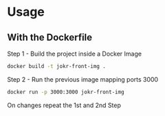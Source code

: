 # Usage

## With the Dockerfile

Step 1 - Build the project inside a Docker Image

```bash
docker build -t jokr-front-img .
```

Step 2 - Run the previous image mapping ports 3000

```bash
docker run -p 3000:3000 jokr-front-img
```

On changes repeat the 1st and 2nd Step